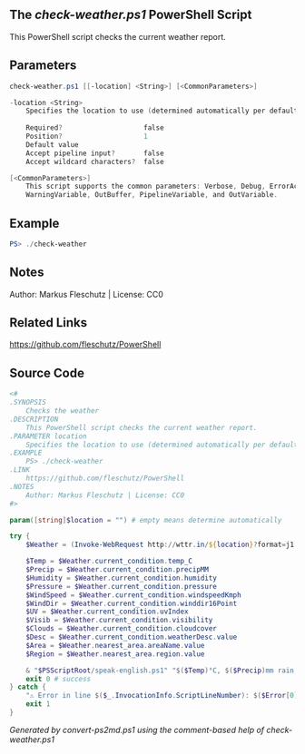 ## The *check-weather.ps1* PowerShell Script

This PowerShell script checks the current weather report.

## Parameters
```powershell
check-weather.ps1 [[-location] <String>] [<CommonParameters>]

-location <String>
    Specifies the location to use (determined automatically per default)
    
    Required?                    false
    Position?                    1
    Default value                
    Accept pipeline input?       false
    Accept wildcard characters?  false

[<CommonParameters>]
    This script supports the common parameters: Verbose, Debug, ErrorAction, ErrorVariable, WarningAction, 
    WarningVariable, OutBuffer, PipelineVariable, and OutVariable.
```

## Example
```powershell
PS> ./check-weather

```

## Notes
Author: Markus Fleschutz | License: CC0

## Related Links
https://github.com/fleschutz/PowerShell

## Source Code
```powershell
<#
.SYNOPSIS
	Checks the weather 
.DESCRIPTION
	This PowerShell script checks the current weather report.
.PARAMETER location
	Specifies the location to use (determined automatically per default)
.EXAMPLE
	PS> ./check-weather
.LINK
	https://github.com/fleschutz/PowerShell
.NOTES
	Author: Markus Fleschutz | License: CC0
#>

param([string]$location = "") # empty means determine automatically

try {
	$Weather = (Invoke-WebRequest http://wttr.in/${location}?format=j1 -userAgent "curl" -useBasicParsing).Content | ConvertFrom-Json

	$Temp = $Weather.current_condition.temp_C
	$Precip = $Weather.current_condition.precipMM
	$Humidity = $Weather.current_condition.humidity
	$Pressure = $Weather.current_condition.pressure
	$WindSpeed = $Weather.current_condition.windspeedKmph
	$WindDir = $Weather.current_condition.winddir16Point
	$UV = $Weather.current_condition.uvIndex
	$Visib = $Weather.current_condition.visibility
	$Clouds = $Weather.current_condition.cloudcover
	$Desc = $Weather.current_condition.weatherDesc.value
	$Area = $Weather.nearest_area.areaName.value
	$Region = $Weather.nearest_area.region.value

	& "$PSScriptRoot/speak-english.ps1" "$($Temp)°C, $($Precip)mm rain, $($Humidity)% humidity, $($WindSpeed)km/h wind from $WindDir with $($Clouds)% clouds and $($Visib)km visibility at $Area ($Region)."
	exit 0 # success
} catch {
	"⚠️ Error in line $($_.InvocationInfo.ScriptLineNumber): $($Error[0])"
	exit 1
}
```

*Generated by convert-ps2md.ps1 using the comment-based help of check-weather.ps1*
